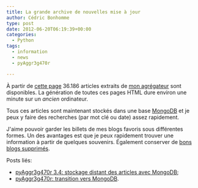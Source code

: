```yaml
---
title: La grande archive de nouvelles mise à jour
author: Cédric Bonhomme
type: post
date: 2012-06-20T06:19:39+00:00
categories:
  - Python
tags:
  - information
  - news
  - pyAggr3g470r

---
```

À partir de [cette page][1] 36.186 articles extraits de [mon agrégateur][2] sont disponibles. La génération de toutes ces pages HTML dure environ une minute sur un _ancien_ ordinateur.

Tous ces articles sont maintenant stockés dans une base [MongoDB][3] et je peux y faire des recherches (par mot clé ou date) assez rapidement.

J'aime pouvoir garder les billets de mes blogs favoris sous différentes formes. Un des avantages est que je peux rapidement trouver une information à partir de quelques souvenirs. Également conserver de [bons blogs supprimés][4].

Posts liés:

  * [pyAggr3g470r 3.4: stockage distant des articles avec MongoDB][5];
  * [pyAggr3g470r: transition vers MongoDB][6].

 [1]: http://cedricbonhomme.org/news/
 [2]: https://git.sr.ht/~cedric/pyAggr3g470r
 [3]: http://www.mongodb.org/
 [4]: https://cedricbonhomme.org/news/39f95ebadcce51a9c14cacc9457c1f93fba28eb5/
 [5]: https://www.cedricbonhomme.org/2012/05/03/pyaggr3g470r-3-4-stockage-distant-des-articles-avec-mongodb/
 [6]: https://www.cedricbonhomme.org/2012/03/20/pyaggr3g470r-transition-vers-mongodb/
